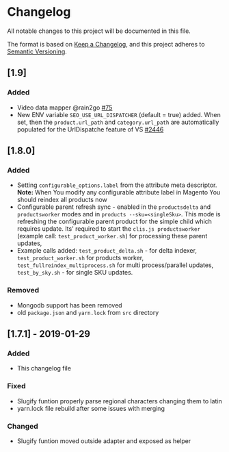 # Changelog
All notable changes to this project will be documented in this file.

The format is based on [Keep a Changelog](https://keepachangelog.com/en/1.0.0/),
and this project adheres to [Semantic Versioning](https://semver.org/spec/v2.0.0.html).

## [1.9]
### Added
- Video data mapper @rain2go [#75](https://github.com/DivanteLtd/mage2vuestorefront/pull/75)
- New ENV variable `SEO_USE_URL_DISPATCHER` (default = true) added. When set, then the `product.url_path` and `category.url_path` are automatically populated for the UrlDispatche feature of VS [#2446](https://github.com/DivanteLtd/vue-storefront/pull/2446)

## [1.8.0]
### Added
 - Setting `configurable_options.label` from the attribute meta descriptor. **Note:** When You modify any configurable attribute label in Magento You should reindex all products now
 - Configurable parent refresh sync - enabled in the `productsdelta` and `productsworker` modes and in `products --sku=<singleSku>`. This mode is refreshing the configurable parent product for the simple child which requires update. Its' required to start the `clis.js productsworker` (example call: `test_product_worker.sh`) for processing these parent updates,
 - Example calls added: `test_product_delta.sh` - for delta indexer, `test_product_worker.sh` for products worker, `test_fullreindex_multiprocess.sh` for multi process/parallel updates, `test_by_sky.sh` - for single SKU updates.

 ### Removed
 -  Mongodb support has been removed
 - old `package.json` and `yarn.lock` from `src` directory

## [1.7.1] - 2019-01-29
### Added
- This changelog file

### Fixed
- Slugify funtion properly parse regional characters changing them to latin
- yarn.lock file rebuild after some issues with merging

### Changed
- Slugify funtion moved outside adapter and exposed as helper
